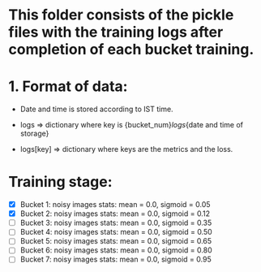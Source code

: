# This folder consists of the pickle files with the training logs after completion of each bucket training.

# 1. Format of data:

  - Date and time is stored according to IST time.

  - logs => dictionary where key is {bucket_num}_logs_{date and time of storage}

  - logs[key] => dictionary where keys are the metrics and the loss.
 
# Training stage:
  
  - [X] Bucket 1: noisy images stats: mean = 0.0, sigmoid = 0.05
  - [X] Bucket 2: noisy images stats: mean = 0.0, sigmoid = 0.12
  - [ ] Bucket 3: noisy images stats: mean = 0.0, sigmoid = 0.35
  - [ ] Bucket 4: noisy images stats: mean = 0.0, sigmoid = 0.50
  - [ ] Bucket 5: noisy images stats: mean = 0.0, sigmoid = 0.65
  - [ ] Bucket 6: noisy images stats: mean = 0.0, sigmoid = 0.80
  - [ ] Bucket 7: noisy images stats: mean = 0.0, sigmoid = 0.95
